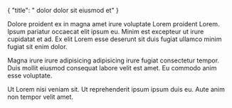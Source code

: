 {
  "title": " dolor dolor sit eiusmod et"
}

Dolore proident ex in magna amet irure voluptate Lorem proident Lorem. Ipsum pariatur occaecat elit ipsum eu. Minim est excepteur ut irure cupidatat et ad. Ex elit Lorem esse deserunt sit duis fugiat ullamco minim fugiat sit enim dolor.

Magna irure irure adipisicing adipisicing irure fugiat consectetur tempor. Duis mollit eiusmod consequat labore velit est amet. Eu commodo anim esse voluptate.

Ut Lorem nisi veniam sit. Ut reprehenderit ipsum ipsum duis eu. Aute anim non tempor velit amet.